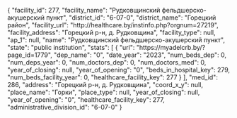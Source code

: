 {
    "facility_id": 277,
    "facility_name": "Рудковщинский фельдшерско-акушерский пункт",
    "district_id": "6-07-0",
    "district_name": "Горецкий район",
    "facility_url": "http:\/\/healthcare.by\/instinfo.php?orgnum=27219",
    "facility_address": "Горецкий р-н, д. Рудковщина",
    "facility_type": null,
    "ap_1": null,
    "name": "Рудковщинский фельдшерско-акушерский пункт",
    "state": "public institution",
    "stats": [
        {
            "url": "https:\/\/myadelcrb.by\/?page_id=1779",
            "dep_name": "0",
            "date_year": "2023",
            "num_beds_dep": 0,
            "num_deps_year": 0,
            "num_doctors_dep": 0,
            "num_doctors_med": 0,
            "year_of_closing": null,
            "year_of_opening": "0",
            "beds_in_hospital_key": 279,
            "num_beds_facility_year": 0,
            "healthcare_facility_key": 277
        }
    ],
    "med_id": 286,
    "address": "Горецкий р-н, д. Рудковщина",
    "coord_x_y": null,
    "place_name": "Горки",
    "place_type": null,
    "year_of_closing": null,
    "year_of_opening": "0",
    "healthcare_facility_key": 277,
    "administrative_division_id": "6-07-0"
}